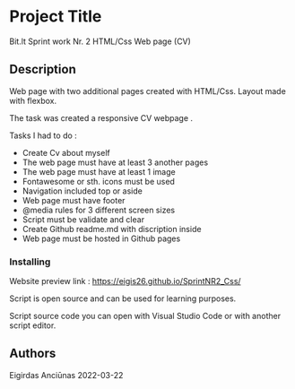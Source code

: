 # Project Title

Bit.lt Sprint work Nr. 2 HTML/Css Web page (CV)

## Description

Web page with two additional pages created with HTML/Css. Layout made with flexbox. 

The task was created a responsive CV webpage . 

Tasks I had to do :

* Create Cv about myself
* The web page must have at least 3 another pages
* The web page must have at least 1 image
* Fontawesome or sth. icons must be used
* Navigation included top or aside 
* Web page must have footer
* @media rules for 3 different screen sizes
* Script must be validate and clear
* Create Github readme.md with discription inside
* Web page must be hosted in Github pages

### Installing

Website preview link : https://eigis26.github.io/SprintNR2_Css/

Script is open source and can be used for learning purposes.

Script source code you can open with Visual Studio Code or with another script editor.

## Authors

Eigirdas Anciūnas 2022-03-22

